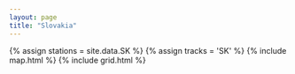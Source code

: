 ```yaml
---
layout: page
title: "Slovakia"
---
```

{% assign stations = site.data.SK %}
{% assign tracks = 'SK' %}
{% include map.html %}
{% include grid.html %}
